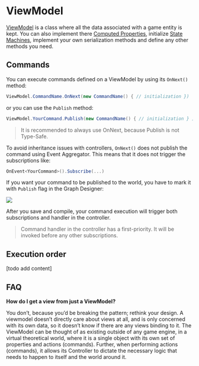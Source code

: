 # ViewModel

[ViewModel](ViewModel) is a class where all the data associated with a game entity is kept. You can also implement there [Computed Properties](ComputedProperties), initialize [State Machines](ReactiveStateMachines), implement your own serialization methods and define any other methods you need.

## Commands

You can execute commands defined on a ViewModel by using its `OnNext()` method:

```csharp
ViewModel.CommandName.OnNext(new CommandName() { // initialization })
```

or you can use the `Publish` method:

```csharp
ViewModel.YourCommand.Publish(new CommandName() { // initialization } )
```

> It is recommended to always use OnNext, because Publish is not Type-Safe.

To avoid inheritance issues with controllers, `OnNext()` does not publish the command using Event Aggregator. This means that it does not trigger the subscriptions like:

```csharp
OnEvent<YourCommand>().Subscribe(...)
```

If you want your command to be published to the world, you have to mark it with `Publish` flag in the Graph Designer:

![](http://i.imgur.com/CuAou2A.png)

After you save and compile, your command execution will trigger both subscriptions and handler in the controller.

> Command handler in the controller has a first-priority. It will be invoked before any other subscriptions.

## Execution order

[todo add content]

## FAQ

**How do I get a view from just a ViewModel?**

 You don’t, because you’d be breaking the pattern; rethink your design.
 A viewmodel doesn’t directly care about views at all, and is only concerned with its own data, so it doesn’t know if there are any views binding to it. The ViewModel can be thought of as existing outside of any game engine, in a virtual theoretical world, where it is a single object with its own set of properties and actions (commands). Further, when performing actions (commands), it allows its Controller to dictate the necessary logic that needs to happen to itself and the world around it.
